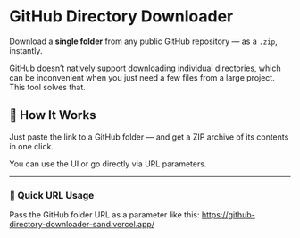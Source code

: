 #  GitHub Directory Downloader

Download a **single folder** from any public GitHub repository — as a `.zip`, instantly.

GitHub doesn’t natively support downloading individual directories, which can be inconvenient when you just need a few files from a large project.  
This tool solves that.

## 🚀 How It Works

Just paste the link to a GitHub folder — and get a ZIP archive of its contents in one click.

You can use the UI or go directly via URL parameters.

---

### 🔗 Quick URL Usage

Pass the GitHub folder URL as a parameter like this:
https://github-directory-downloader-sand.vercel.app/